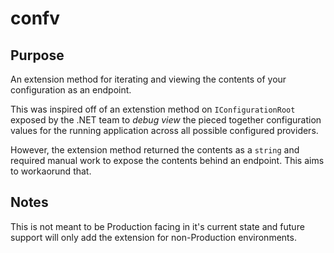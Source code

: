 # confv

## Purpose

An extension method for iterating and viewing the contents of your configuration as an endpoint.

This was inspired off of an extenstion method on `IConfigurationRoot` exposed by the .NET team to _debug view_ the pieced together configuration values for the running application across all possible configured providers.

However, the extension method returned the contents as a `string` and required manual work to expose the contents behind an endpoint. This aims to workaorund that.

## Notes

This is not meant to be Production facing in it's current state and future support will only
add the extension for non-Production environments.

